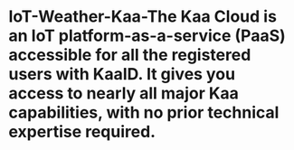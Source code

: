 # IoT-Weather-Kaa-The Kaa Cloud is an IoT platform-as-a-service (PaaS) accessible for all the registered users with KaaID. It gives you access to nearly all major Kaa capabilities, with no prior technical expertise required.
